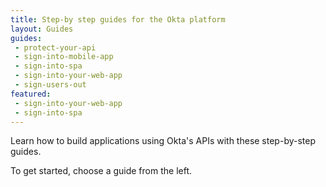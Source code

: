```yaml
---
title: Step-by step guides for the Okta platform
layout: Guides
guides: 
 - protect-your-api
 - sign-into-mobile-app
 - sign-into-spa
 - sign-into-your-web-app
 - sign-users-out
featured: 
 - sign-into-your-web-app
 - sign-into-spa
---
```


Learn how to build applications using Okta's APIs with these step-by-step guides.

To get started, choose a guide from the left.
